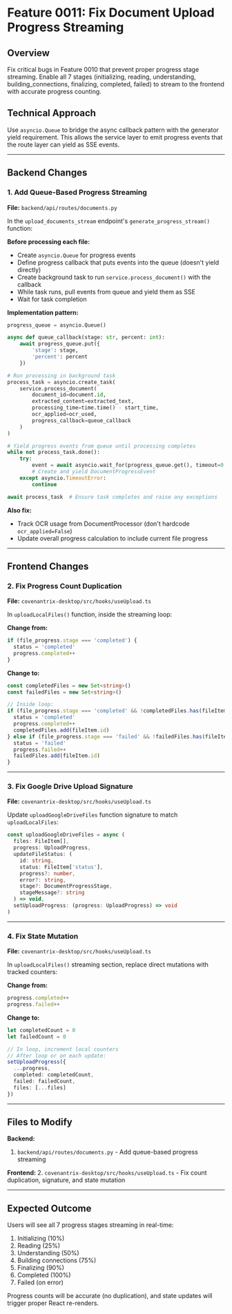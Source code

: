 # Feature 0011: Fix Document Upload Progress Streaming

## Overview

Fix critical bugs in Feature 0010 that prevent proper progress stage streaming. Enable all 7 stages (initializing, reading, understanding, building_connections, finalizing, completed, failed) to stream to the frontend with accurate progress counting.

## Technical Approach

Use `asyncio.Queue` to bridge the async callback pattern with the generator yield requirement. This allows the service layer to emit progress events that the route layer can yield as SSE events.

---

## Backend Changes

### 1. Add Queue-Based Progress Streaming

**File:** `backend/api/routes/documents.py`

In the `upload_documents_stream` endpoint's `generate_progress_stream()` function:

**Before processing each file:**
- Create `asyncio.Queue` for progress events
- Define progress callback that puts events into the queue (doesn't yield directly)
- Create background task to run `service.process_document()` with the callback
- While task runs, pull events from queue and yield them as SSE
- Wait for task completion

**Implementation pattern:**
```python
progress_queue = asyncio.Queue()

async def queue_callback(stage: str, percent: int):
    await progress_queue.put({
        'stage': stage,
        'percent': percent
    })

# Run processing in background task
process_task = asyncio.create_task(
    service.process_document(
        document_id=document.id,
        extracted_content=extracted_text,
        processing_time=time.time() - start_time,
        ocr_applied=ocr_used,
        progress_callback=queue_callback
    )
)

# Yield progress events from queue until processing completes
while not process_task.done():
    try:
        event = await asyncio.wait_for(progress_queue.get(), timeout=0.1)
        # Create and yield DocumentProgressEvent
    except asyncio.TimeoutError:
        continue

await process_task  # Ensure task completes and raise any exceptions
```

**Also fix:**
- Track OCR usage from DocumentProcessor (don't hardcode `ocr_applied=False`)
- Update overall progress calculation to include current file progress

---

## Frontend Changes

### 2. Fix Progress Count Duplication

**File:** `covenantrix-desktop/src/hooks/useUpload.ts`

In `uploadLocalFiles()` function, inside the streaming loop:

**Change from:**
```typescript
if (file_progress.stage === 'completed') {
  status = 'completed'
  progress.completed++
}
```

**Change to:**
```typescript
const completedFiles = new Set<string>()
const failedFiles = new Set<string>()

// Inside loop:
if (file_progress.stage === 'completed' && !completedFiles.has(fileItem.id)) {
  status = 'completed'
  progress.completed++
  completedFiles.add(fileItem.id)
} else if (file_progress.stage === 'failed' && !failedFiles.has(fileItem.id)) {
  status = 'failed'
  progress.failed++
  failedFiles.add(fileItem.id)
}
```

---

### 3. Fix Google Drive Upload Signature

**File:** `covenantrix-desktop/src/hooks/useUpload.ts`

Update `uploadGoogleDriveFiles` function signature to match `uploadLocalFiles`:

```typescript
const uploadGoogleDriveFiles = async (
  files: FileItem[],
  progress: UploadProgress,
  updateFileStatus: (
    id: string, 
    status: FileItem['status'], 
    progress?: number, 
    error?: string,
    stage?: DocumentProgressStage,
    stageMessage?: string
  ) => void,
  setUploadProgress: (progress: UploadProgress) => void
)
```

---

### 4. Fix State Mutation

**File:** `covenantrix-desktop/src/hooks/useUpload.ts`

In `uploadLocalFiles()` streaming section, replace direct mutations with tracked counters:

**Change from:**
```typescript
progress.completed++
progress.failed++
```

**Change to:**
```typescript
let completedCount = 0
let failedCount = 0

// In loop, increment local counters
// After loop or on each update:
setUploadProgress({ 
  ...progress, 
  completed: completedCount, 
  failed: failedCount,
  files: [...files] 
})
```

---

## Files to Modify

**Backend:**
1. `backend/api/routes/documents.py` - Add queue-based progress streaming

**Frontend:**
2. `covenantrix-desktop/src/hooks/useUpload.ts` - Fix count duplication, signature, and state mutation

---

## Expected Outcome

Users will see all 7 progress stages streaming in real-time:
1. Initializing (10%)
2. Reading (25%)
3. Understanding (50%)
4. Building connections (75%)
5. Finalizing (90%)
6. Completed (100%)
7. Failed (on error)

Progress counts will be accurate (no duplication), and state updates will trigger proper React re-renders.

